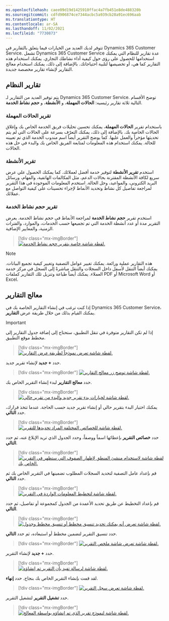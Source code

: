 ```yaml
---
ms.openlocfilehash: caee09d19d1425910ffac4a7fb451e8de488320b
ms.sourcegitcommit: cdfd906874ce7344acbc5a939cb28a91ec696aab
ms.translationtype: HT
ms.contentlocale: ar-SA
ms.lasthandoff: 11/02/2021
ms.locfileid: "7730873"
---
```

تتوفر لديك العديد من الخيارات فيما يتعلق بالتقارير في Dynamics 365 Customer Service.
تشمل Dynamics 365 Customer Service عدة تقارير للنظام التي يمكنك استخدامها للحصول على رؤى حول كيفية أداء نشاطك التجاري. يمكنك استخدام هذه التقارير كما هي، أو تخصيصها لتلبية احتياجاتك. بالإضافة إلى ذلك، يمكنك استخدام معالج التقارير لإنشاء تقارير مخصصة جديدة.

## <a name="system-reports"></a>تقارير النظام

يتم توفير العديد من التقارير لـ Dynamics 365 Customer Service.
توضح الأقسام التالية ثلاثة تقارير رئيسيه: **الحالات المهملة**، و **الأنشطة**، و **حجم نشاط الخدمة**.

### <a name="neglected-cases-report"></a>تقرير الحالات المهملة

باستخدام تقرير **الحالات المهملة**، يمكنك تحسين تحليلات فريق الخدمة الخاص بك وإغلاق الحالات الخاصة بك.
بالإضافة إلى ذلك، يمكنك التعرّف بسرعة على الحالات التي لم يتم تحديثها مؤخراً والعمل عليها.
كما يوضح التقرير أيضاً اسم مندوب الخدمة الذي تم تعيينه للحالة. يمكنك استخدام هذه المعلومات لمتابعة الفريق الخاص بك والبدء في حل هذه الحالات.

### <a name="activities-report"></a>تقرير الأنشطة

استخدم **تقرير الأنشطة** لتوفير خدمة أفضل لعملائك. كما يمكنك الحصول علي عرض سريع لكافة الأنشطة المقترنة بحالات الدعم، مثل المكالمات الهاتفية، والمهام، ورسائل البريد الكتروني، والمواعيد، وحل الحالة. استخدم المعلومات الموجودة في هذا التقرير لمراجعة تفاصيل كل نشاط وتحديد الأنماط لإجراء تحسينات على كيفية التواصل مع عملائك.

### <a name="service-activity-volume-report"></a>تقرير حجم نشاط الخدمة

استخدم تقرير **حجم نشاط الخدمة** لمراجعة الأنماط في حجم نشاط الخدمة. يعرض التقرير مدة أو عدد أنشطة الخدمة التي تم تجميعها حسب الخدمات، والموارد، والفترات الزمنية، والمعايير الإضافية.

> [!div class="mx-imgBorder"]
> [![لقطة شاشة خاصة بتقرير حجم نشاط الخدمة.](../media/4-service-activity-report.png)](../media/4-service-activity-report.png#lightbox)

> [!NOTE]
> هذه التقارير عملية ورائعة. يمكنك تغيير عوامل التصفية وتغيير كيفية تجميع البيانات. يمكنك أيضاً التنقل لأسفل داخل السجلات والتنقل مباشرةً إلى السجل في مركز خدمة العملاء.
يمكنك أيضاً طباعة وتنزيل تلك التقارير كملفات PDF أو Microsoft Word أو Excel.

## <a name="report-wizard"></a>معالج التقارير

إذا كنت ترغب في إنشاء التقارير الخاصة بك في Dynamics 365 Customer Service، يمكنك القيام بذلك من خلال طريقة عرض **التقارير**.

> [!IMPORTANT]
> إذا لم تكن التقارير متوفرة في تنقل التطبيق، ستحتاج إلى إضافة جدول التقارير إلى مخطط موقع التطبيق.

> [!div class="mx-imgBorder"]
> [![لقطة شاشة تعرض نموذجاً لطريقة عرض التقارير.](../media/4-report-list.png)](../media/4-report-list.png#lightbox)

حدد **+ جديد** لإنشاء تقرير جديد.

> [!div class="mx-imgBorder"]
> [![لقطة شاشة توضح زر معالج التقارير.](../media/4-report-wizard-step-1.png)](../media/4-report-wizard-step-1.png#lightbox)

حدد **معالج التقارير** لبدء إنشاء التقرير الخاص بك.

> [!div class="mx-imgBorder"]
> [![لقطة شاشة لخيارات بدء تقرير جديد والبدء من تقرير حالي.](../media/4-report-wizard-step-2.png)](../media/4-report-wizard-step-2.png#lightbox)

يمكنك اختيار البدء بتقرير حالي أو إنشاء تقرير جديد حسب الحاجة. عندما تتخذ قرارك، حدد **التالي**.

> [!div class="mx-imgBorder"]
> [![لقطة شاشة للخصائص المختلفة المراد تحديدها للتقرير.](../media/4-report-wizard-step-3.png)](../media/4-report-wizard-step-3.png#lightbox)

حدد **خصائص التقرير** بإعطائها اسماً ووصفاً، وحدد الجدول الذي تريد الإبلاغ عنه، ثم حدد **التالي**.

> [!div class="mx-imgBorder"]
> [![لقطة شاشة لاستخدام منشئ المنطق لإظهار الصفوف التي ستظهر في التقرير الخاص بك.](../media/4-report-wizard-step-4.png)](../media/4-report-wizard-step-4.png#lightbox)

قم بإعداد عامل التصفية لتحديد السجلات المطلوب تضمينها في التقرير الخاص بك ثم حدد **التالي**.

> [!div class="mx-imgBorder"]
> [![لقطة شاشة لتخطيط المعلومات الواردة في التقرير.](../media/4-report-wizard-step-5.png)](../media/4-report-wizard-step-5.png#lightbox)

قم بإعداد التخطيط عن طريق تحديد الأعمدة من الجدول كمجموعة أو تفاصيل، ثم حدد **التالي**.

> [!div class="mx-imgBorder"]
> [![لقطة شاشة تعرض أنه يمكنك تحديد تنسيق مخطط أو تنسيق مخطط وجدول.](../media/4-report-wizard-step-6.png)](../media/4-report-wizard-step-6.png#lightbox)

حدد تنسيق التقرير لتضمين مخطط أو استبعاده، ثم حدد **التالي**.

> [!div class="mx-imgBorder"]
> [![لقطة شاشة تعرض شاشة ملخص التقرير.](../media/4-report-wizard-step-7.png)](../media/4-report-wizard-step-7.png#lightbox)

حدد **+ جديد** لإنشاء التقرير.

> [!div class="mx-imgBorder"]
> [![لقطة شاشة لرسالة تفيد بأن التقرير تم إنشاؤه.](../media/4-report-wizard-step-8.png)](../media/4-report-wizard-step-8.png#lightbox)

لقد قمت بإنشاء التقرير الخاص بك بنجاح. حدد **إنهاء**.

> [!div class="mx-imgBorder"]
> [![لقطة شاشة تعرض سجل التقرير.](../media/4-report-wizard-step-9.png)](../media/4-report-wizard-step-9.png#lightbox)

حدد **تشغيل التقرير** لتشغيل التقرير.

> [!div class="mx-imgBorder"]
> [![لقطة شاشة لنموذج تقرير الذي تم إنشاؤه بواسطة المعالج.](../media/4-example-report-created-by-wizard.png)](../media/4-example-report-created-by-wizard.png#lightbox)
